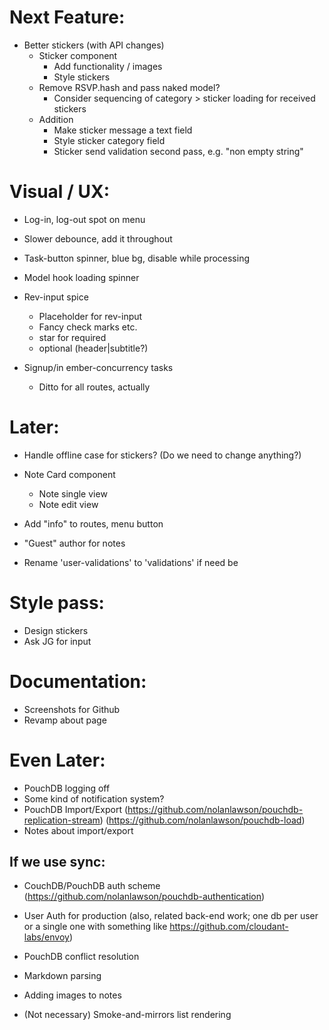 # Next Feature:
- Better stickers (with API changes)
  - Sticker component
    - Add functionality / images
    - Style stickers
  - Remove RSVP.hash and pass naked model?
    - Consider sequencing of category > sticker loading for received stickers
  - Addition
    - Make sticker message a text field
    - Style sticker category field
    - Sticker send validation second pass, e.g. "non empty string"

# Visual / UX:
- Log-in, log-out spot on menu
- Slower debounce, add it throughout
- Task-button spinner, blue bg, disable while processing
- Model hook loading spinner

- Rev-input spice
  - Placeholder for rev-input
  - Fancy check marks etc.
  - star for required
  - optional (header|subtitle?)

- Signup/in ember-concurrency tasks
  - Ditto for all routes, actually

# Later:
- Handle offline case for stickers? (Do we need to change anything?)

- Note Card component
  - Note single view
  - Note edit view
- Add "info" to routes, menu button
- "Guest" author for notes
- Rename 'user-validations' to 'validations' if need be

# Style pass:
- Design stickers
- Ask JG for input

# Documentation:
- Screenshots for Github
- Revamp about page

# Even Later:
- PouchDB logging off
- Some kind of notification system?
- PouchDB Import/Export
    (https://github.com/nolanlawson/pouchdb-replication-stream)
    (https://github.com/nolanlawson/pouchdb-load)
- Notes about import/export

## If we use sync:
- CouchDB/PouchDB auth scheme
  (https://github.com/nolanlawson/pouchdb-authentication)
- User Auth for production
  (also, related back-end work; one db per user or a single one with something like https://github.com/cloudant-labs/envoy)
- PouchDB conflict resolution

- Markdown parsing
- Adding images to notes
- (Not necessary) Smoke-and-mirrors list rendering
